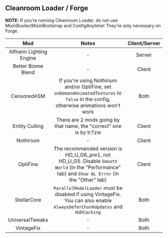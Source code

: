 ## Cleanroom Loader / Forge

**NOTE:** If you're running Cleanroom Loader, do not use MixinBooter/MixinBootstrap and ConfigAnytime! They're only necessary on Forge.

| Mod | Notes | Client/Server |
|:---:|:---:|:---:|
| Alfheim Lighting Engine | - | Server |
| Better Biome Blend | - | Client |
| CensoredASM | If you're using Nothirium and/or OptiFine, set `onDemandAnimatedTextures` to `false` in the config, otherwise animations won't work | Both |
| Entity Culling | There are 2 mods going by that name, the "correct" one is by tr7zw | Client |
| Nothirium | - | Client |
| OptiFine | The recommended version is HD_U_G6_pre1, not HD_U_G5. Disable `Smooth World` (in the "Performance" tab) and `Show GL Error` (in the "Other" tab) | Client |
| StellarCore | `ParallelModelLoader` must be disabled if using VintageFix. You can also enable `AlwaysDeferChunkUpdates` and `HUDCaching` | Both |
| UniversalTweaks | - | Both |
| VintageFix | - | Both |
